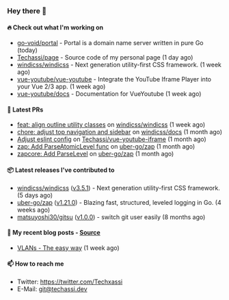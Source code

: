 ### Hey there 👋

#### 🔥 Check out what I'm working on


- [go-void/portal](https://github.com/go-void/portal) - Portal is a domain name server written in pure Go (today)
- [Techassi/page](https://github.com/Techassi/page) - Source code of my personal page (1 day ago)
- [windicss/windicss](https://github.com/windicss/windicss) - Next generation utility-first CSS framework. (1 week ago)
- [vue-youtube/vue-youtube](https://github.com/vue-youtube/vue-youtube) - Integrate the YouTube Iframe Player into your Vue 2/3 app.  (1 week ago)
- [vue-youtube/docs](https://github.com/vue-youtube/docs) - Documentation for VueYoutube (1 week ago)

#### 🧪 Latest PRs


- [feat: align outline utility classes](https://github.com/windicss/windicss/pull/716) on [windicss/windicss](https://github.com/windicss/windicss) (1 week ago)
- [chore: adjust top navigation and sidebar](https://github.com/windicss/docs/pull/154) on [windicss/docs](https://github.com/windicss/docs) (1 month ago)
- [Adjust eslint config](https://github.com/Techassi/vue-youtube-iframe/pull/9) on [Techassi/vue-youtube-iframe](https://github.com/Techassi/vue-youtube-iframe) (1 month ago)
- [zap: Add ParseAtomicLevel func](https://github.com/uber-go/zap/pull/1048) on [uber-go/zap](https://github.com/uber-go/zap) (1 month ago)
- [zapcore: Add ParseLevel](https://github.com/uber-go/zap/pull/1047) on [uber-go/zap](https://github.com/uber-go/zap) (1 month ago)

#### 📦 Latest releases I've contributed to


- [windicss/windicss](https://github.com/windicss/windicss/releases/tag/v3.5.1) ([v3.5.1](https://github.com/windicss/windicss/releases/tag/v3.5.1)) - Next generation utility-first CSS framework. (5 days ago)
- [uber-go/zap](https://github.com/uber-go/zap/releases/tag/v1.21.0) ([v1.21.0](https://github.com/uber-go/zap/releases/tag/v1.21.0)) - Blazing fast, structured, leveled logging in Go. (4 weeks ago)
- [matsuyoshi30/gitsu](https://github.com/matsuyoshi30/gitsu/releases/tag/v1.0.0) ([v1.0.0](https://github.com/matsuyoshi30/gitsu/releases/tag/v1.0.0)) - switch git user easily (8 months ago)

#### 📜 My recent blog posts - [Source](https://github.com/Techassi/page)


- [VLANs - The easy way](https://techassi.dev/posts/vlans-the-easy-way/) (1 week ago)

#### 📫 How to reach me

- Twitter: https://twitter.com/Techxassi
- E-Mail: git@techassi.dev
